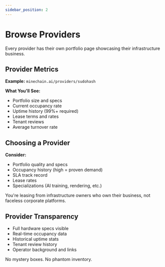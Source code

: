 ```yaml
---
sidebar_position: 2
---
```


# Browse Providers

Every provider has their own portfolio page showcasing their infrastructure business.

## Provider Metrics

**Example:** `minechain.ai/providers/sudohash`

**What You'll See:**
- Portfolio size and specs
- Current occupancy rate
- Uptime history (99%+ required)
- Lease terms and rates
- Tenant reviews
- Average turnover rate

## Choosing a Provider

**Consider:**
- Portfolio quality and specs
- Occupancy history (high = proven demand)
- SLA track record
- Lease rates
- Specializations (AI training, rendering, etc.)

You're leasing from infrastructure owners who own their business, not faceless corporate platforms.

## Provider Transparency

- Full hardware specs visible
- Real-time occupancy data
- Historical uptime stats
- Tenant review history
- Operator background and links

No mystery boxes. No phantom inventory.
